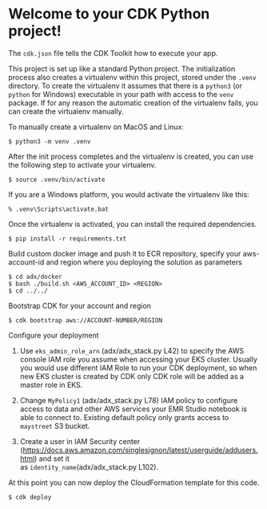 
# Welcome to your CDK Python project!

The `cdk.json` file tells the CDK Toolkit how to execute your app.

This project is set up like a standard Python project.  The initialization
process also creates a virtualenv within this project, stored under the `.venv`
directory.  To create the virtualenv it assumes that there is a `python3`
(or `python` for Windows) executable in your path with access to the `venv`
package. If for any reason the automatic creation of the virtualenv fails,
you can create the virtualenv manually.

To manually create a virtualenv on MacOS and Linux:

```
$ python3 -m venv .venv
```

After the init process completes and the virtualenv is created, you can use the following
step to activate your virtualenv.

```
$ source .venv/bin/activate
```

If you are a Windows platform, you would activate the virtualenv like this:

```
% .venv\Scripts\activate.bat
```

Once the virtualenv is activated, you can install the required dependencies.

```
$ pip install -r requirements.txt
```

Build custom docker image and push it to ECR repository, specify your aws-account-id and region where you deploying the solution as parameters 

```
$ cd adx/docker
$ bash ./build.sh <AWS_ACCOUNT_ID> <REGION>  
$ cd ../../
```

Bootstrap CDK for your account and region

```
$ cdk bootstrap aws://ACCOUNT-NUMBER/REGION
```

Configure your deployment

1. Use `eks_admin_role_arn` (adx/adx_stack.py L42) to specify the AWS console IAM role you assume when accessing your EKS cluster.
Usually you would use different IAM Role to run your CDK deployment, so when new EKS cluster is created by CDK only CDK role will be added 
as a master role in EKS. 

2. Change `MyPolicy1` (adx/adx_stack.py L78) IAM policy to configure access to data and other AWS services your EMR Studio notebook is able to connect to.
Existing default policy only grants access to `maystreet` S3 bucket. 

3. Create a user in IAM Security center (https://docs.aws.amazon.com/singlesignon/latest/userguide/addusers.html) and set it  
as `identity_name`(adx/adx_stack.py L102).  


At this point you can now deploy the CloudFormation template for this code.

```
$ cdk deploy
```


